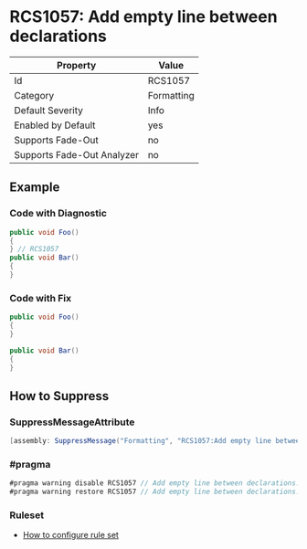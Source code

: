 # RCS1057: Add empty line between declarations

Property | Value
--- | ---
Id|RCS1057
Category|Formatting
Default Severity|Info
Enabled by Default|yes
Supports Fade\-Out|no
Supports Fade\-Out Analyzer|no

## Example

### Code with Diagnostic

```csharp
public void Foo()
{
} // RCS1057
public void Bar()
{
}
```

### Code with Fix

```csharp
public void Foo()
{
}

public void Bar()
{
}
```

## How to Suppress

### SuppressMessageAttribute

```csharp
[assembly: SuppressMessage("Formatting", "RCS1057:Add empty line between declarations.", Justification = "<Pending>")]
```

### \#pragma

```csharp
#pragma warning disable RCS1057 // Add empty line between declarations.
#pragma warning restore RCS1057 // Add empty line between declarations.
```

### Ruleset

* [How to configure rule set](../HowToConfigureAnalyzers.md)
